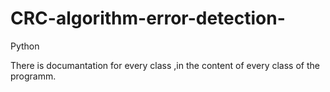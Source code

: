 # CRC-algorithm-error-detection-
Python 

There is documantation for every class ,in the content of every class of the programm.
